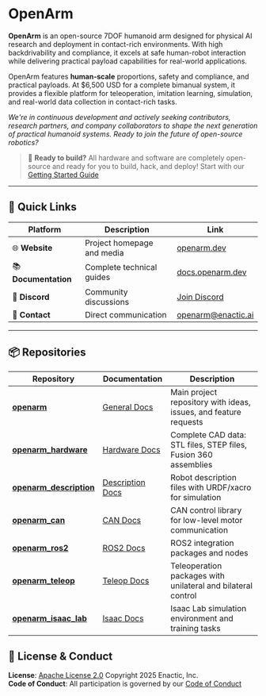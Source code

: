 # OpenArm

**OpenArm** is an open-source 7DOF humanoid arm designed for physical AI research and deployment in contact-rich environments. With high backdrivability and compliance, it excels at safe human-robot interaction while delivering practical payload capabilities for real-world applications.

OpenArm features **human-scale** proportions, safety and compliance, and practical payloads. At $6,500 USD for a complete bimanual system, it provides a flexible platform for teleoperation, imitation learning, simulation, and real-world data collection in contact-rich tasks.

*We're in continuous development and actively seeking contributors, research partners, and company collaborators to shape the next generation of practical humanoid systems. Ready to join the future of open-source robotics?*

> 🚀 **Ready to build?** All hardware and software are completely open-source and ready for you to build, hack, and deploy! Start with our [Getting Started Guide](https://docs.openarm.dev/getting-started)

---

## 🔗 Quick Links

| Platform | Description | Link |
|----------|-------------|------|
| 🌐 **Website** | Project homepage and media | [openarm.dev](https://openarm.dev) |
| 📚 **Documentation** | Complete technical guides | [docs.openarm.dev](https://docs.openarm.dev) |
| 💬 **Discord** | Community discussions | [Join Discord](https://discord.gg/FsZaZ4z3We) |
| 📧 **Contact** | Direct communication | [openarm@enactic.ai](mailto:openarm@enactic.ai) |

---

## 📦 Repositories

| Repository | Documentation | Description |
|------------|---------------|-------------|
| **[openarm](https://github.com/enactic/openarm)** | [General Docs](https://docs.openarm.dev) | Main project repository with ideas, issues, and feature requests |
| **[openarm_hardware](https://github.com/enactic/openarm_hardware)** | [Hardware Docs](https://docs.openarm.dev/hardware) | Complete CAD data: STL files, STEP files, Fusion 360 assemblies |
| **[openarm_description](https://github.com/enactic/openarm_description)** | [Description Docs](https://docs.openarm.dev/software/description) | Robot description files with URDF/xacro for simulation |
| **[openarm_can](https://github.com/enactic/openarm_can)** | [CAN Docs](https://docs.openarm.dev/software/can/) | CAN control library for low-level motor communication |
| **[openarm_ros2](https://github.com/enactic/openarm_ros2)** | [ROS2 Docs](https://docs.openarm.dev/software/ros2/install) | ROS2 integration packages and nodes |
| **[openarm_teleop](https://github.com/enactic/openarm_teleop)** | [Teleop Docs](https://docs.openarm.dev/teleop/) | Teleoperation packages with unilateral and bilateral control |
| **[openarm_isaac_lab](https://github.com/enactic/openarm_isaac_lab)** | [Isaac Docs](https://docs.openarm.dev/simulation/isaac-lab) | Isaac Lab simulation environment and training tasks |


## 📄 License & Conduct
**License**: [Apache License 2.0](LICENSE.txt) Copyright 2025 Enactic, Inc.  
**Code of Conduct**: All participation is governed by our [Code of Conduct](CODE_OF_CONDUCT.md)